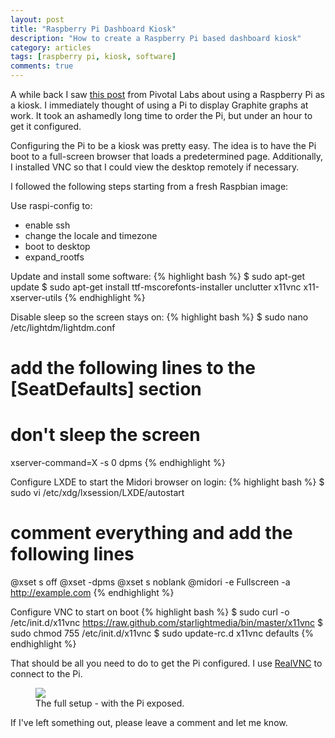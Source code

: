 ```yaml
---
layout: post
title: "Raspberry Pi Dashboard Kiosk"
description: "How to create a Raspberry Pi based dashboard kiosk"
category: articles
tags: [raspberry pi, kiosk, software]
comments: true
---
```


A while back I saw [this post](http://pivotallabs.com/using-a-raspberry-pi-as-an-information-radiator/) from Pivotal Labs about using a Raspberry Pi as a kiosk.  I immediately thought of using a Pi to display Graphite graphs at work.  It took an ashamedly long time to order the Pi, but under an hour to get it configured.

Configuring the Pi to be a kiosk was pretty easy.  The idea is to have the Pi boot to a full-screen browser that loads a predetermined page.  Additionally, I installed VNC so that I could view the desktop remotely if necessary.

I followed the following steps starting from a fresh Raspbian image:

Use raspi-config to:

* enable ssh
* change the locale and timezone
* boot to desktop
* expand_rootfs

Update and install some software:
{% highlight bash %}
$ sudo apt-get update
$ sudo apt-get install ttf-mscorefonts-installer unclutter x11vnc x11-xserver-utils
{% endhighlight %}

Disable sleep so the screen stays on:
{% highlight bash %}
$ sudo nano /etc/lightdm/lightdm.conf

# add the following lines to the [SeatDefaults] section

# don't sleep the screen
xserver-command=X -s 0 dpms
{% endhighlight %}

Configure LXDE to start the Midori browser on login:
{% highlight bash %}
$ sudo vi /etc/xdg/lxsession/LXDE/autostart

# comment everything and add the following lines

@xset s off
@xset -dpms
@xset s noblank
@midori -e Fullscreen -a http://example.com
{% endhighlight %}

Configure VNC to start on boot
{% highlight bash %}
$ sudo curl -o /etc/init.d/x11vnc https://raw.github.com/starlightmedia/bin/master/x11vnc
$ sudo chmod 755 /etc/init.d/x11vnc
$ sudo update-rc.d x11vnc defaults
{% endhighlight %}

That should be all you need to do to get the Pi configured.  I use [RealVNC](http://www.realvnc.com/download/viewer/) to connect to the Pi.

<figure>
  <a href="{{ site.url }}/images/pi-kiosk.jpg"><img src="{{ site.url }}/images/pi-kiosk.jpg"></a>
  <figcaption>The full setup - with the Pi exposed.</figcaption>
</figure>

If I've left something out, please leave a comment and let me know.
